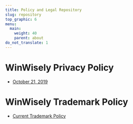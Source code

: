 ```yaml
---
title: Policy and Legal Repository
slug: repository
top_graphic: 6
menu:
  main:
    weight: 40
    parent: about
do_not_translate: 1
---
```


<!-- Note for translators: do NOT translate this file -->


# WinWisely Privacy Policy

* [October 21, 2019](/privacy/)

# WinWisely Trademark Policy

* [Current Trademark Policy](/trademarks/)



